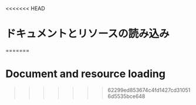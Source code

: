 
<<<<<<< HEAD
# ドキュメントとリソースの読み込み
=======
# Document and resource loading
>>>>>>> 62299ed853674c4fd1427cd310516d5535bce648
